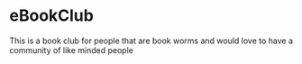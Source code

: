 # eBookClub
This is a book club for people that are book worms and would love to have a community of like minded people
